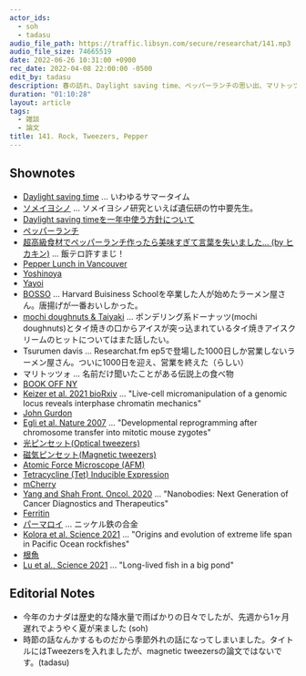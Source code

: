 ```yaml
---
actor_ids:
  - soh
  - tadasu
audio_file_path: https://traffic.libsyn.com/secure/researchat/141.mp3 
audio_file_size: 74665519
date: 2022-06-26 10:31:00 +0900
rec_date: 2022-04-08 22:00:00 -0500
edit_by: tadasu
description: 春の訪れ、Daylight saving time、ペッパーランチの思い出、マリトッツォって何、磁力を使って生きた細胞の中の染色体を動かす論文、種間で寿命のばらつきが非常に大きい(11-200歳)根魚のゲノム解析論文について話しました。
duration: "01:10:28"
layout: article
tags:
  - 雑談
  - 論文
title: 141. Rock, Tweezers, Pepper
---
```


## Shownotes
- [Daylight saving time](https://en.wikipedia.org/wiki/Daylight_saving_time) ... いわゆるサマータイム
- [ソメイヨシノ](https://ja.wikipedia.org/wiki/%E3%82%BD%E3%83%A1%E3%82%A4%E3%83%A8%E3%82%B7%E3%83%8E) ... ソメイヨシノ研究といえば遺伝研の竹中要先生。
- [Daylight saving timeを一年中使う方針について](https://www.nbcchicago.com/news/local/after-senate-passes-permanent-daylight-saving-time-bill-where-does-house-stand/2804188/)
- [ペッパーランチ](https://pepperlunch.com/)
- [超高級食材でペッパーランチ作ったら美味すぎて言葉を失いました… (by ヒカキン)](https://www.youtube.com/watch?v=3qCcZ_WrHPs&ab_channel=HikakinTV) ... 飯テロ許すまじ！
- [Pepper Lunch in Vancouver](https://www.pepperlunch.com/world/canada/8206.html)
- [Yoshinoya](https://www.yoshinoyaamerica.com/)
- [Yayoi](https://www.yayoiken.com/en/)
- [BOSSO](https://boston.eater.com/2022/3/24/22989248/bosso-ramen-tavern-harvard-square-cambridge-opens) ... Harvard Buisiness Schoolを卒業した人が始めたラーメン屋さん。唐揚げが一番おいしかった。
- [mochi doughnuts & Taiyaki](https://www.boston.com/community/food/taiyaki-nyc-ice-cream-shop-will-expand-to-harvard-square/) ... ポンデリング系ドーナッツ(mochi doughnuts)とタイ焼きの口からアイスが突っ込まれているタイ焼きアイスクリームのヒットについてはまた話したい。
- Tsurumen davis ... Researchat.fm ep5で登場した1000日しか営業しないラーメン屋さん。ついに1000日を迎え、営業を終えた（らしい）
- マリトッツォ ... 名前だけ聞いたことがある伝説上の食べ物
- [BOOK OFF NY](https://www.bookoffusa.com/bookoff-49-w-45th-ny-store/)
- [Keizer et al. 2021 bioRxiv](https://www.biorxiv.org/content/10.1101/2021.04.20.439763v1) ... "Live-cell micromanipulation of a genomic locus reveals interphase chromatin mechanics"
- [John Gurdon](https://en.wikipedia.org/wiki/John_Gurdon)
- [Egli et al. Nature 2007](https://pubmed.ncbi.nlm.nih.gov/17554301/) ... "Developmental reprogramming after chromosome transfer into mitotic mouse zygotes"
- [光ピンセット(Optical tweezers)](https://ja.wikipedia.org/wiki/%E5%85%89%E3%83%94%E3%83%B3%E3%82%BB%E3%83%83%E3%83%88)
- [磁気ピンセット(Magnetic tweezers)](https://en.wikipedia.org/wiki/Magnetic_tweezers)
- [Atomic Force Microscope (AFM)](https://en.wikipedia.org/wiki/Atomic_force_microscopy)
- [Tetracycline (Tet) Inducible Expression](https://www.addgene.org/collections/tetracycline/)
- [mCherry](https://www.fpbase.org/protein/mcherry/)
- [Yang and Shah Front. Oncol. 2020](https://www.frontiersin.org/articles/10.3389/fonc.2020.01182/full) ... "Nanobodies: Next Generation of Cancer Diagnostics and Therapeutics"
- [Ferritin](https://en.wikipedia.org/wiki/Ferritin)
- [パーマロイ](https://ja.wikipedia.org/wiki/%E3%83%91%E3%83%BC%E3%83%9E%E3%83%AD%E3%82%A4) ... ニッケル鉄の合金
- [Kolora et al. Science 2021](https://www.science.org/doi/10.1126/science.abg5332) ... "Origins and evolution of extreme life span in Pacific Ocean rockfishes"
- [根魚](https://ja.wikipedia.org/wiki/%E6%A0%B9%E9%AD%9A)
- [Lu et al., Science 2021](https://www.science.org/doi/10.1126/science.abm3392) ... "Long-lived fish in a big pond"

## Editorial Notes
- 今年のカナダは歴史的な降水量で雨ばかりの日々でしたが、先週から1ヶ月遅れでようやく夏が来ました (soh)
- 時節の話なんかするものだから季節外れの話になってしまいました。タイトルにはTweezersを入れましたが、magnetic tweezersの論文ではないです。(tadasu)
